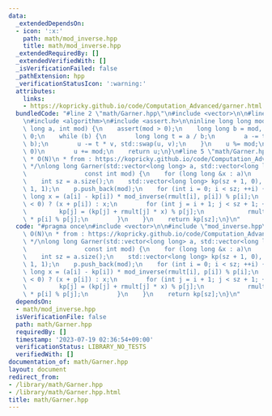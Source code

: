 ```yaml
---
data:
  _extendedDependsOn:
  - icon: ':x:'
    path: math/mod_inverse.hpp
    title: math/mod_inverse.hpp
  _extendedRequiredBy: []
  _extendedVerifiedWith: []
  _isVerificationFailed: false
  _pathExtension: hpp
  _verificationStatusIcon: ':warning:'
  attributes:
    links:
    - https://kopricky.github.io/code/Computation_Advanced/garner.html
  bundledCode: "#line 2 \"math/Garner.hpp\"\n#include <vector>\n\n#line 2 \"math/mod_inverse.hpp\"\
    \n#include <algorithm>\n#include <assert.h>\n\ninline long long mod_inverse(long\
    \ long a, int mod) {\n    assert(mod > 0);\n    long long b = mod, u = 1, v =\
    \ 0;\n    while (b) {\n        long long t = a / b;\n        a -= t * b, std::swap(a,\
    \ b);\n        u -= t * v, std::swap(u, v);\n    }\n    u %= mod;\n    if (u <\
    \ 0)\n        u += mod;\n    return u;\n}\n#line 5 \"math/Garner.hpp\"\n\n/*\n\
    \ * O(N)\n * from : https://kopricky.github.io/code/Computation_Advanced/garner.html\n\
    \ */\nlong long Garner(std::vector<long long> a, std::vector<long long> p,\n \
    \                const int mod) {\n    for (long long &x : a)\n        x %= mod;\n\
    \    int sz = a.size();\n    std::vector<long long> kp(sz + 1, 0), rmult(sz +\
    \ 1, 1);\n    p.push_back(mod);\n    for (int i = 0; i < sz; ++i) {\n        long\
    \ long x = (a[i] - kp[i]) * mod_inverse(rmult[i], p[i]) % p[i];\n        x = (x\
    \ < 0) ? (x + p[i]) : x;\n        for (int j = i + 1; j < sz + 1; ++j) {\n   \
    \         kp[j] = (kp[j] + rmult[j] * x) % p[j];\n            rmult[j] = rmult[j]\
    \ * p[i] % p[j];\n        }\n    }\n    return kp[sz];\n}\n"
  code: "#pragma once\n#include <vector>\n\n#include \"mod_inverse.hpp\"\n\n/*\n *\
    \ O(N)\n * from : https://kopricky.github.io/code/Computation_Advanced/garner.html\n\
    \ */\nlong long Garner(std::vector<long long> a, std::vector<long long> p,\n \
    \                const int mod) {\n    for (long long &x : a)\n        x %= mod;\n\
    \    int sz = a.size();\n    std::vector<long long> kp(sz + 1, 0), rmult(sz +\
    \ 1, 1);\n    p.push_back(mod);\n    for (int i = 0; i < sz; ++i) {\n        long\
    \ long x = (a[i] - kp[i]) * mod_inverse(rmult[i], p[i]) % p[i];\n        x = (x\
    \ < 0) ? (x + p[i]) : x;\n        for (int j = i + 1; j < sz + 1; ++j) {\n   \
    \         kp[j] = (kp[j] + rmult[j] * x) % p[j];\n            rmult[j] = rmult[j]\
    \ * p[i] % p[j];\n        }\n    }\n    return kp[sz];\n}\n"
  dependsOn:
  - math/mod_inverse.hpp
  isVerificationFile: false
  path: math/Garner.hpp
  requiredBy: []
  timestamp: '2023-07-19 02:36:54+09:00'
  verificationStatus: LIBRARY_NO_TESTS
  verifiedWith: []
documentation_of: math/Garner.hpp
layout: document
redirect_from:
- /library/math/Garner.hpp
- /library/math/Garner.hpp.html
title: math/Garner.hpp
---
```


